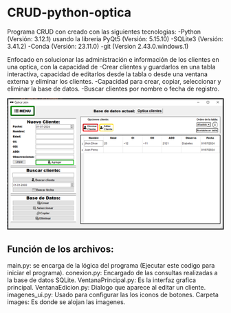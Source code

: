 # CRUD-python-optica
Programa CRUD con creado con las siguientes tecnologias:
-Python (Versión: 3.12.1) usando la libreria PyQt5 (Versión: 5.15.10)
-SQLite3 (Versión: 3.41.2)
-Conda (Versión: 23.11.0)
-git (Version 2.43.0.windows.1)

Enfocado en solucionar las administración e información de los clientes en una optica, con la capacidad de 
-Crear clientes y guardarlos en una tabla interactiva, capacidad de editarlos desde la tabla o desde una ventana externa y eliminar los clientes.
-Capacidad para crear, copiar, seleccionar y eliminar la base de datos.
-Buscar clientes por nombre o fecha de registro.

![Ventana principal del programa](preview.png)

## Función de los archivos:
main.py: se encarga de la lógica del programa (Ejecutar este codigo para iniciar el programa).
conexion.py: Encargado de las consultas realizadas a la base de datos SQLite.
VentanaPrincipal.py: Es la interfaz grafica principal.
VentanaEdicion.py: Dialogo que aparece al editar un cliente.
imagenes_ui.py: Usado para configurar las los iconos de botones.
Carpeta images: Es donde se alojan las imagenes.